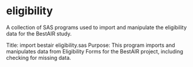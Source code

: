 eligibility
===========
A collection of SAS programs used to import and manipulate the eligibility data for the BestAIR study.

Title: import bestair eligibility.sas
Purpose: This program imports and manipulates data from Eligibility Forms for the BestAIR project, including checking for missing data.
